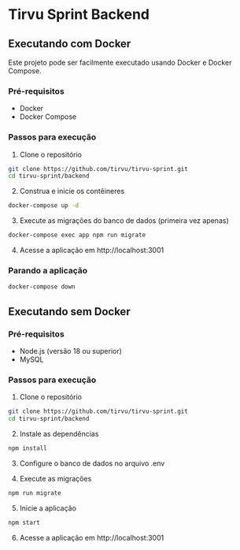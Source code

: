 # Tirvu Sprint Backend

## Executando com Docker

Este projeto pode ser facilmente executado usando Docker e Docker Compose.

### Pré-requisitos

- Docker
- Docker Compose

### Passos para execução

1. Clone o repositório

```bash
git clone https://github.com/tirvu/tirvu-sprint.git
cd tirvu-sprint/backend
```

2. Construa e inicie os contêineres

```bash
docker-compose up -d
```

3. Execute as migrações do banco de dados (primeira vez apenas)

```bash
docker-compose exec app npm run migrate
```

4. Acesse a aplicação em http://localhost:3001

### Parando a aplicação

```bash
docker-compose down
```

## Executando sem Docker

### Pré-requisitos

- Node.js (versão 18 ou superior)
- MySQL

### Passos para execução

1. Clone o repositório

```bash
git clone https://github.com/tirvu/tirvu-sprint.git
cd tirvu-sprint/backend
```

2. Instale as dependências

```bash
npm install
```

3. Configure o banco de dados no arquivo .env

4. Execute as migrações

```bash
npm run migrate
```

5. Inicie a aplicação

```bash
npm start
```

6. Acesse a aplicação em http://localhost:3001